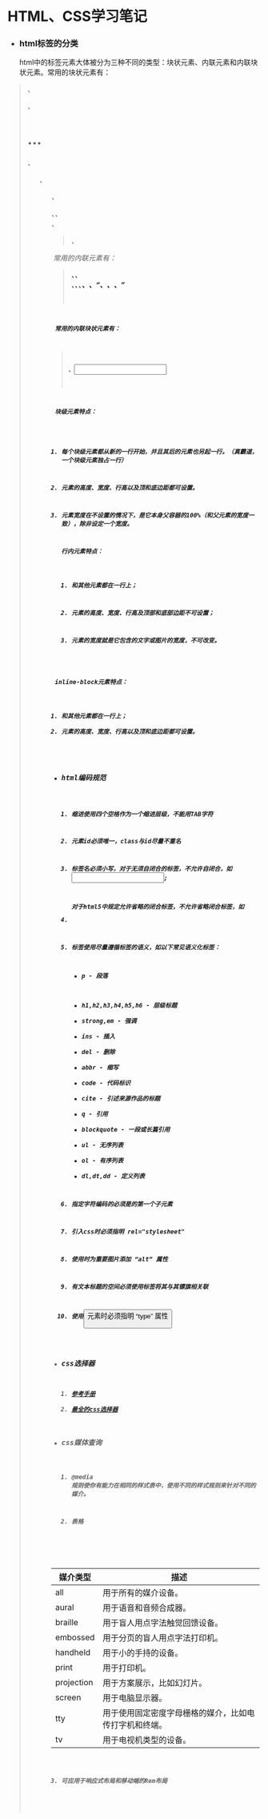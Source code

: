 #  HTML、CSS学习笔记



* ### html标签的分类

  html中的标签元素大体被分为三种不同的类型：块状元素、内联元素和内联块状元素。常用的块状元素有：

> <div>、<p>、<h1>...<h6>、<ol>、<ul>、<dl>、<table>、<address>、<blockquote> 、<form>

​	常用的内联元素有：

> <a>、<span>、<br>、<i>、<em>、<strong>、<label>、<q>、<var>、<cite>、<code>

​	常用的内联块状元素有：

> <img>、<input>

​	块级元素特点：

1. 每个块级元素都从新的一行开始，并且其后的元素也另起一行。（真霸道，一个块级元素独占一行）

2. 元素的高度、宽度、行高以及顶和底边距都可设置。

3. 元素宽度在不设置的情况下，是它本身父容器的100%（和父元素的宽度一致），除非设定一个宽度。

   行内元素特点：

   1. 和其他元素都在一行上；


	2. 元素的高度、宽度、行高及顶部和底部边距不可设置；


	3. 元素的宽度就是它包含的文字或图片的宽度，不可改变。

​       inline-block元素特点：

1. 和其他元素都在一行上；
2. 元素的高度、宽度、行高以及顶和底边距都可设置。



* ### html编码规范

  1. 缩进使用四个空格作为一个缩进层级，不能用TAB字符

  2. 元素id必须唯一，class与id尽量不重名

  3. 标签名必须小写，对于无须自闭合的标签，不允许自闭合，如<input>;

     对于html5中规定允许省略的闭合标签，不允许省略闭合标签，如<li>

  4. 标签使用尽量遵循标签的语义，如以下常见语义化标签：

     * p - 段落

     - h1,h2,h3,h4,h5,h6 - 层级标题
     - strong,em - 强调
     - ins - 插入
     - del - 删除
     - abbr - 缩写
     - code - 代码标识
     - cite - 引述来源作品的标题
     - q - 引用
     - blockquote - 一段或长篇引用
     - ul - 无序列表
     - ol - 有序列表
     - dl,dt,dd - 定义列表

  5. 指定字符编码的<meta>必须是<head>的第一个子元素

  6. 引入css时必须指明 rel="stylesheet"

  7. 使用<img>时为重要图片添加 “alt” 属性

  8. 有文本标题的空间必须使用<label>标签将其与其镖旗相关联

  9. 使用<button>元素时必须指明 “type” 属性



* ### css选择器

  1. [参考手册](http://www.w3school.com.cn/cssref/css_selectors.asp)
  2. [最全的css选择器](http://www.cnblogs.com/AllenChou/p/4684753.html)



* ### css媒体查询

  1. @media 规则使你有能力在相同的样式表中，使用不同的样式规则来针对不同的媒介。


  2. 表格

| 媒介类型       | 描述                          |
| ---------- | --------------------------- |
| all        | 用于所有的媒介设备。                  |
| aural      | 用于语音和音频合成器。                 |
| braille    | 用于盲人用点字法触觉回馈设备。             |
| embossed   | 用于分页的盲人用点字法打印机。             |
| handheld   | 用于小的手持的设备。                  |
| print      | 用于打印机。                      |
| projection | 用于方案展示，比如幻灯片。               |
| screen     | 用于电脑显示器。                    |
| tty        | 用于使用固定密度字母栅格的媒介，比如电传打字机和终端。 |
| tv         | 用于电视机类型的设备。                 |

  3. 可应用于响应式布局和移动端的Rem布局 